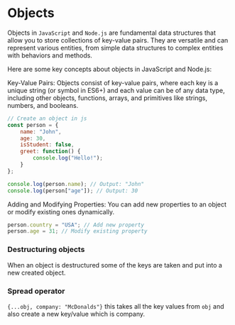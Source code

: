 # Objects

Objects in `JavaScript` and `Node.js` are fundamental data structures that allow you to store collections of key-value pairs. 
They are versatile and can represent various entities, from simple data structures to complex entities with behaviors and methods.

Here are some key concepts about objects in JavaScript and Node.js:

Key-Value Pairs: Objects consist of key-value pairs, where each key is a unique string (or symbol in ES6+) and each value can be of any data type, including other objects, functions, arrays, and primitives like strings, numbers, and booleans.

```javascript
// Create an object in js
const person = {
    name: "John",
    age: 30,
    isStudent: false,
    greet: function() {
        console.log("Hello!");
    }
};
```

```javascript
console.log(person.name); // Output: "John"
console.log(person["age"]); // Output: 30
```

Adding and Modifying Properties: You can add new properties to an object or modify existing ones dynamically.

```javascript
person.country = "USA"; // Add new property
person.age = 31; // Modify existing property
```

### Destructuring objects

When an object is destructured some of the keys are taken and put into a new created object.

### Spread operator
`{...obj, company: "McDonalds"}` this takes all the key values from `obj` and also create a new key/value which is company.